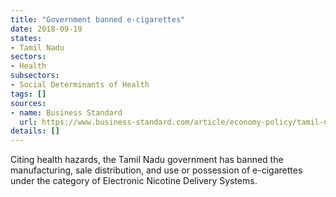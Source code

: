 ```yaml
---
title: "Government banned e-cigarettes"
date: 2018-09-19
states:
- Tamil Nadu
sectors:
- Health
subsectors:
- Social Determinants of Health
tags: []
sources:
- name: Business Standard
  url: https://www.business-standard.com/article/economy-policy/tamil-nadu-govt-bans-e-cigarettes-users-body-to-approach-judiciary-118091300251_1.html
details: []
---
```


Citing health hazards, the Tamil Nadu government has banned the manufacturing, sale distribution, and use or possession of e-cigarettes under the category of Electronic Nicotine Delivery Systems.
